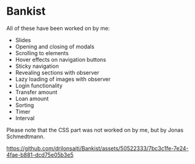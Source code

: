 # Bankist
All of these have been worked on by me:
- Slides
- Opening and closing of modals
- Scrolling to elements
- Hover effects on navigation buttons
- Sticky navigation
- Revealing sections with observer
- Lazy loading of images with observer
- Login functionality
- Transfer amount
- Loan amount
- Sorting
- Timer
- Interval

Please note that the CSS part was not worked on by me, but by Jonas Schmedtmann.


https://github.com/drilonsaiti/Bankist/assets/50522333/7bc3c1fe-7e24-4fae-b881-dcd75e05b3e5
